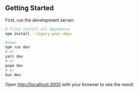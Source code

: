 ## Getting Started

First, run the development server:

```bash
# firts install all depedence
npm install --legacy-peer-deps

#then
npm run dev
# or
yarn dev
# or
pnpm dev
# or
bun dev
```

Open [http://localhost:3000](http://localhost:3000) with your browser to see the result.
